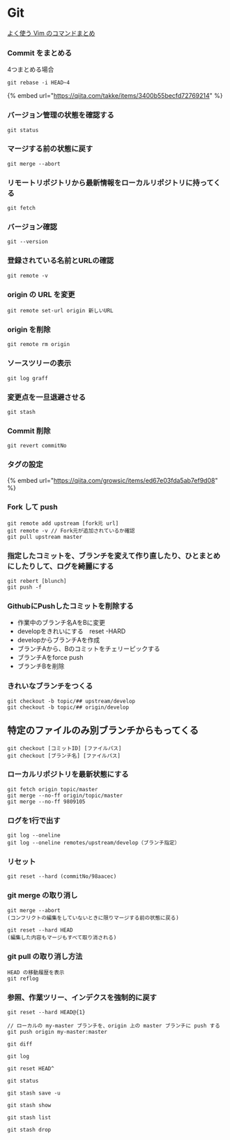 # Git

[よく使う Vim のコマンドまとめ](https://qiita.com/hide/items/5bfe5b322872c61a6896)

### Commit をまとめる

4つまとめる場合

`git rebase -i HEAD~4`

{% embed url="https://qiita.com/takke/items/3400b55becfd72769214" %}



### バージョン管理の状態を確認する

`git status`

### マージする前の状態に戻す

`git merge --abort`

### リモートリポジトリから最新情報をローカルリポジトリに持ってくる

`git fetch`

### バージョン確認

`git --version`

### 登録されている名前とURLの確認

`git remote -v`

### origin の URL を変更

`git remote set-url origin 新しいURL`

### origin を削除

`git remote rm origin`

### ソースツリーの表示

`git log graff`

### 変更点を一旦退避させる

`git stash`

### Commit 削除

`git revert commitNo`

### タグの設定

{% embed url="https://qiita.com/growsic/items/ed67e03fda5ab7ef9d08" %}



### Fork して push

```text
git remote add upstream [fork元 url]
git remote -v // Fork元が追加されているか確認
git pull upstream master
```

### 指定したコミットを、ブランチを変えて作り直したり、ひとまとめにしたりして、ログを綺麗にする

```text
git rebert [blunch]
git push -f
```

### GithubにPushしたコミットを削除する

* 作業中のブランチ名AをBに変更
* developをきれいにする　reset -HARD
* developからブランチAを作成
* ブランチAから、Bのコミットをチェリーピックする
* ブランチAをforce push
* ブランチBを削除

### きれいなブランチをつくる

```text
git checkout -b topic/## upstream/develop
git checkout -b topic/## origin/develop
```

## **特定のファイルのみ別ブランチからもってくる**

```text
git checkout [コミットID] [ファイルパス]
git checkout [ブランチ名] [ファイルパス]
```

### ローカルリポジトリを最新状態にする

```text
git fetch origin topic/master
git merge --no-ff origin/topic/master
git merge --no-ff 9809105
```

### ログを1行で出す

```text
git log --oneline
git log --oneline remotes/upstream/develop（ブランチ指定）
```

### リセット

```text
git reset --hard (commitNo/98aacec)
```

### git merge の取り消し

```text
git merge --abort
(コンフリクトの編集をしていないときに限りマージする前の状態に戻る)

git reset --hard HEAD
(編集した内容もマージもすべて取り消される)
```

### git pull の取り消し方法

```text
HEAD の移動履歴を表示
git reflog
```

### 参照、作業ツリー、インデクスを強制的に戻す

```text
git reset --hard HEAD@{1}

// ローカルの my-master ブランチを、origin 上の master ブランチに push する
git push origin my-master:master
```

`git diff` 

`git log` 

`git reset HEAD^` 

`git status` 

`git stash save -u` 

`git stash show` 

`git stash list`

`git stash drop`


